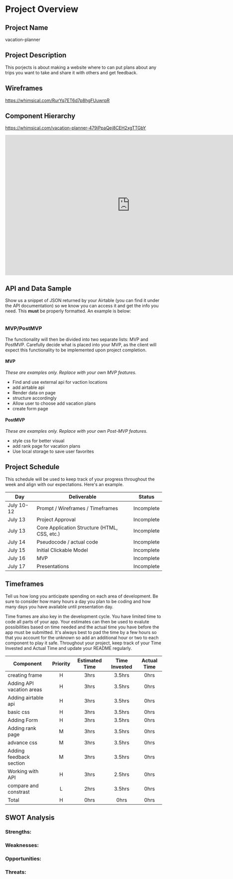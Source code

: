 # Project Overview

## Project Name

vacation-planner

## Project Description

This porjects is about making a website where to can put plans about any trips you want to take and share it with others and get feedback.


## Wireframes

https://whimsical.com/RurYq7ET6d7p8hgFUuwrpR


## Component Hierarchy
https://whimsical.com/vacation-planner-479iPpaQej8CEH2xgTTGbY

<iframe style="border:none" width="800" height="450" src="https://whimsical.com/embed/479iPpaQej8CEH2xgTTGbY"></iframe>

## API and Data Sample

Show us a snippet of JSON returned by your Airtable (you can find it under the API documentation) so we know you can access it and get the info you need. This __must__ be properly formatted. An example is below:

```
```

### MVP/PostMVP

The functionality will then be divided into two separate lists: MVP and PostMVP.  Carefully decide what is placed into your MVP, as the client will expect this functionality to be implemented upon project completion.  

#### MVP 
*These are examples only. Replace with your own MVP features.*

- Find and use external api for vaction locations 
- add airtable api 
- Render data on page 
- structure accordingly 
- Allow user to choose add vacation plans 
- create form page 

#### PostMVP  
*These are examples only. Replace with your own Post-MVP features.*

- style css for better visual 
- add rank page for vacation plans 
- Use local storage to save user favorites

## Project Schedule

This schedule will be used to keep track of your progress throughout the week and align with our expectations. Here's an example.

|  Day | Deliverable | Status
|---|---| ---|
|July 10-12| Prompt / Wireframes / Timeframes | Incomplete
|July 13| Project Approval | Incomplete
|July 13| Core Application Structure (HTML, CSS, etc.) | Incomplete
|July 14| Pseudocode / actual code | Incomplete
|July 15| Initial Clickable Model  | Incomplete
|July 16| MVP | Incomplete
|July 17| Presentations | Incomplete

## Timeframes

Tell us how long you anticipate spending on each area of development. Be sure to consider how many hours a day you plan to be coding and how many days you have available until presentation day.

Time frames are also key in the development cycle.  You have limited time to code all parts of your app.  Your estimates can then be used to evalute possibilities based on time needed and the actual time you have before the app must be submitted. It's always best to pad the time by a few hours so that you account for the unknown so add an additional hour or two to each component to play it safe. Throughout your project, keep track of your Time Invested and Actual Time and update your README regularly.

| Component | Priority | Estimated Time | Time Invested | Actual Time |
| --- | :---: |  :---: | :---: | :---: |
| creating frame | H | 3hrs| 3.5hrs | 0hrs |
| Adding API vacation areas | H | 3hrs| 3.5hrs | 0hrs |
| Adding airtable api  | H | 3hrs| 3.5hrs | 0hrs |
| basic css | H | 3hrs| 3.5hrs | 0hrs |
| Adding Form | H | 3hrs| 3.5hrs | 0hrs |
| Adding rank page | M | 3hrs| 3.5hrs | 0hrs |
| advance css | M | 3hrs| 3.5hrs | 0hrs |
| Adding feedback section | M | 3hrs| 3.5hrs | 0hrs |
| Working with API | H | 3hrs| 2.5hrs | 0hrs |
| compare and constrast | L | 2hrs| 3.5hrs | 0hrs |
| Total | H | 0hrs| 0hrs | 0hrs |

## SWOT Analysis

### Strengths:

### Weaknesses:

### Opportunities:

### Threats:
